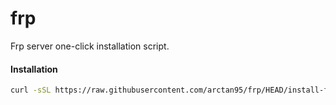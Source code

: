 # frp
Frp server one-click installation script.
#### Installation
```sh
curl -sSL https://raw.githubusercontent.com/arctan95/frp/HEAD/install-frps..sh | sudo bash -s -- --release 0.66.0

```
